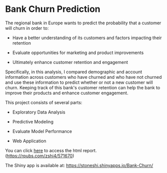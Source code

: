 # Bank Churn Prediction

The regional bank in Europe wants to predict the probability that a customer will churn in order to:

* Have a better understanding of its customers and factors impacting their retention

* Evaluate opportunities for marketing and product improvements

* Ultimately enhance customer retention and engagement

Specifically, in this analysis, I compared demographic and account information across customers who have churned and who have not churned and use these information to predict whether or not a new customer will churn. Keeping track of this bank's customer retention can help the bank to improve their products and enhance customer engagement.



This project consists of several parts:

* Exploratory Data Analysis

* Predictive Modeling

* Evaluate Model Performance

* Web Application

You can click [here](https://rpubs.com/zshi4/bankchurnml) to access the html report. (https://rpubs.com/zshi4/571670)

The Shiny app is available at: https://stoneshi.shinyapps.io/Bank-Churn/
